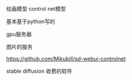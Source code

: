 绘画模型 control net模型

基本基于python写的

gpu服务器

图片的服务



https://github.com/Mikubill/sd-webui-controlnet



stable diffusion 收费的软件 